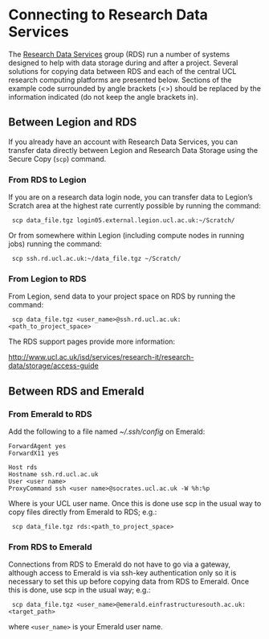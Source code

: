 # Connecting to Research Data Services

The [Research Data Services](http://www.ucl.ac.uk/isd/services/research-it/research-data/) group (RDS) run a number of systems designed to help with data storage during and after a project. Several solutions for copying data between RDS and each of the central UCL research computing platforms are presented below. Sections of the example code surrounded by angle brackets (\<\>) should be replaced by the information indicated (do not keep the angle brackets in).

Between Legion and RDS
----------------------

If you already have an account with Research Data Services, you can transfer data directly between Legion and Research Data Storage using the Secure Copy (`scp`) command.

### From RDS to Legion

If you are on a research data login node, you can transfer data to Legion’s Scratch area at the highest rate currently possible by running the command: 

```
 scp data_file.tgz login05.external.legion.ucl.ac.uk:~/Scratch/
```

Or from somewhere within Legion (including compute nodes in running jobs) running the command: 

```
 scp ssh.rd.ucl.ac.uk:~/data_file.tgz ~/Scratch/
```

### From Legion to RDS

From Legion, send data to your project space on RDS by running the command: 

```
 scp data_file.tgz <user_name>@ssh.rd.ucl.ac.uk:<path_to_project_space>
```

The RDS support pages provide more information:

<http://www.ucl.ac.uk/isd/services/research-it/research-data/storage/access-guide>

Between RDS and Emerald
-----------------------

### From Emerald to RDS

Add the following to a file named *\~/.ssh/config* on Emerald:

```
ForwardAgent yes
ForwardX11 yes

Host rds
Hostname ssh.rd.ucl.ac.uk
User <user name>
ProxyCommand ssh <user name>@socrates.ucl.ac.uk -W %h:%p
```

Where *<user name>* is your UCL user name. Once this is done use scp in the usual way to copy files directly from Emerald to RDS; e.g.: 

```
 scp data_file.tgz rds:<path_to_project_space>
```

### From RDS to Emerald

Connections from RDS to Emerald do not have to go via a gateway, although access to Emerald is via ssh-key authentication only so it is necessary to set this up before copying data from RDS to Emerald. Once this is done, use scp in the usual way; e.g.: 
```
 scp data_file.tgz <user_name>@emerald.einfrastructuresouth.ac.uk:<target_path>
```

where `<user_name>` is your Emerald user name.



